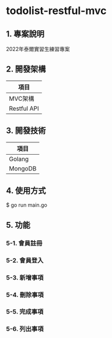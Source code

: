 # todolist-restful-mvc
## 1. 專案說明
2022年泰爾實習生練習專案
## 2. 開發架構
|項目|
|-----------|
|MVC架構     |
|Restful API|
## 3. 開發技術
|項目|
|---------|
|Golang   |
|MongoDB  |
## 4. 使用方式
  $ go run main.go
## 5. 功能
### 5-1. 會員註冊
### 5-2. 會員登入
### 5-3. 新增事項
### 5-4. 刪除事項
### 5-5. 完成事項
### 5-6. 列出事項
